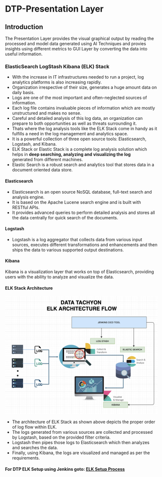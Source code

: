 # DTP-Presentation Layer

## Introduction

The Presentation Layer provides the visual graphical output by reading the processed and model data generated using AI Techniques and provies insights using different metrics to GUI Layer by converting the data into useful information.

### ElasticSearch LogStash Kibana (ELK) Stack

* With the increase in IT infrastructures needed to run a project, log analytics platforms is also increasing rapidly.
* Organization irrespective of their size, generates a huge amount data on daily basis.
* Logs are one of the most important and often-neglected sources of information.
* Each log file contains invaluable pieces of information which are mostly unstructured and makes no sense.
* Careful and detailed analysis of this log data, an organization can prepare to both opportunities as well as threats surrounding it.
* Thats where the log analysis tools like the ELK Stack come in handy as it fulfills a need in the log management and analytics space.
* It is a powerful collection of three open source tools: Elasticsearch, Logstash, and Kibana.
* ELK Stack or Elastic Stack is a complete log analysis solution which helps in **deep searching, analyzing and visualizing the log**  
  generated from different machines.
* Elastic Search is a robust search and analytics tool that stores data in a document oriented data store.

#### Elasticsearch

* Elasticsearch is an open source NoSQL database, full-text search and analysis engine.
* It is based on the Apache Lucene search engine and is built with RESTful APIs.
* It provides advanced queries to perform detailed analysis and stores all the data centrally for quick search of the documents.

#### Logstash

* Logstash is a log aggregator that collects data from various input sources, executes different transformations and enhancements and then ships the data to various supported output destinations.

#### Kibana

Kibana is a visualization layer that works on top of Elasticsearch, providing users with the ability to analyze and visualize the data.

#### ELK Stack Architecture

![ELK-Architecture](/presentationlayer/ElasticSearch_Kibana_Logstash/images/elk_stack.png)

* The architecture of ELK Stack as shown above depicts the proper order of log flow within ELK.
* The logs generated from various sources are collected and processed by Logstash, based on the provided filter criteria.
* Logstash then pipes those logs to Elasticsearch which then analyzes and searches the data.
* Finally, using Kibana, the logs are visualized and managed as per the requirements.

#### For DTP ELK Setup using Jenkins goto: [ELK Setup Process](/presentationlayer/ElasticSearch_Kibana_Logstash/README.md)


